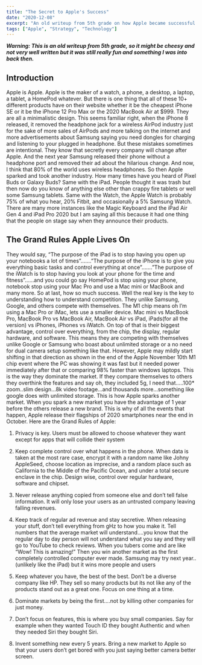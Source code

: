 ```yaml
---
title: "The Secret to Apple's Success"
date: "2020-12-08"
excerpt: "An old writeup from 5th grade on how Apple became successful."
tags: ["Apple", "Strategy", "Technology"]
---
```


***Warning: This is an old writeup from 5th grade, so it might be cheesy and not very well written but it was still really fun and something I was into back then.***

## Introduction

Apple is Apple. Apple is the maker of a watch, a phone, a desktop, a laptop, a tablet, a HomePod whatever. But there is one thing that all of these 10+ different products have on their website whether it be the cheapest iPhone SE or it be the iPhone 12 Pro Max or the 2020 MacBook Air at $999. They are all a minimalistic design.
This seems familiar right, when the iPhone 8 released, it removed the headphone jack for a wireless AirPod industry just for the sake of more sales of AirPods and more talking on the internet and more advertisements about Samsung saying you need dongles for charging and listening to your plugged in headphone. But these mistakes sometimes are intentional. They know that secretly every company will change after Apple. And the next year Samsung released their phone without a headphone port and removed their ad about the hilarious change. And now, I think that 80% of the world uses wireless headphones. So then Apple sparked and took another industry. How many times have you heard of Pixel Buds or Galaxy Buds? Same with the iPad. People thought it was trash but then now do you know of anything else other than crappy fire tablets or well some Samsung tablets. Same with the Watch, the Apple Watch is probably 75% of what you hear, 20% Fitbit, and occasionally a 5% Samsung Watch. There are many more instances like the Magic Keyboard and the iPad Air Gen 4 and iPad Pro 2020 but I am saying all this because it had one thing that the people on stage say when they announce their products.

## The Grand Rules Apple Lives On

They would say, “The purpose of the iPad is to stop having you open up your notebooks a lot of times”…….”The purpose of the iPhone is to give you everything basic tasks and control everything at once”…….”The purpose of the iWatch is to stop having you look at your phone for the time and fitness”……and you could go say HomePod is stop using your phone, notebook stop using your Mac Pro and use a Mac mini or MacBook and many more.
So at last, how so much success. Well the real key is the key to understanding how to understand competition. They unlike Samsung, Google, and others compete with themselves. The M1 chip means oh I’m using a Mac Pro or iMac, lets use a smaller device. Mac mini vs MacBook Pro, MacBook Pro vs MacBook Air, MacBook Air vs iPad, iPads(for all the version) vs iPhones, iPhones vs iWatch. On top of that is their biggest advantage, control over everything, from the chip, the display, regular hardware, and software. This means they are competing with themselves unlike Google or Samsung who boast about unlimited storage or a no need for dual camera setup something like that. However, Apple may mildly start shifting in that direction as shown in the end of the Apple November 10th M1 chip event where the PC was showing it was fast but it needed power immediately after that or comparing 98% faster than windows laptops. This is the way they dominate the market. If they compare themselves to others they overthink the features and say oh, they included 5g, I need that…..100* zoom..slim design…8k video footage…and thousands more…something like google does with unlimited storage. This is how Apple sparks another market. When you spark a new market you have the advantage of 1 year before the others release a new brand. This is why of all the events that happen, Apple release their flagships of 2020 smartphones near the end in October. Here are the Grand Rules of Apple:

1. Privacy is key. Users must be allowed to choose whatever they want except for apps that will collide their system

2. Keep complete control over what happens in the phone. When data is taken at the most rare case, encrypt it with a random name like Johny AppleSeed, choose location as imprecise, and a random place such as California to the Middle of the Pacific Ocean, and under a total secure enclave in the chip. Design wise, control over regular hardware, software and chipset.

3. Never release anything copied from someone else and don’t tell false information. It will only lose your users as an untrusted company leaving falling revenues.

4. Keep track of regular ad revenue and stay secretive. When releasing your stuff, don’t tell everything from gHz to how you make it. Tell numbers that the average market will understand….you know that the regular day to day person will not understand what you say and they will go to YouTube to check reviews. When you tubers come and are like “Wow! This is amazing!” Then you win another market as the first completely controlled computer ever made. Samsung may try next year..(unlikely like the iPad) but it wins more people and users

5. Keep whatever you have, the best of the best. Don’t be a diverse company like HP. They sell so many products but its not like any of the products stand out as a great one. Focus on one thing at a time.

6. Dominate markets by being the first….not by killing other companies for just money.

7. Don’t focus on features, this is where you buy small companies. Say for example when they wanted Touch ID they bought Authentic and when they needed Siri they bought Siri.

8. Invent something new every 5 years. Bring a new market to Apple so that your users don’t get bored with you just saying better camera better screen.
